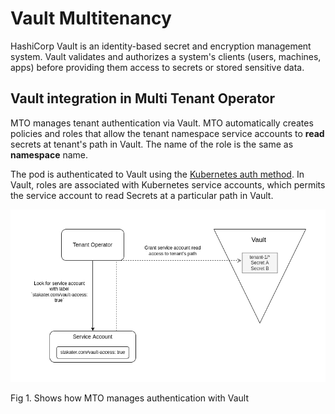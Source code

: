 # Vault Multitenancy

HashiCorp Vault is an identity-based secret and encryption management system. Vault validates and authorizes a system's clients (users, machines, apps) before providing them access to secrets or stored sensitive data.

## Vault integration in Multi Tenant Operator

MTO manages tenant authentication via Vault. MTO automatically creates policies and roles that allow the tenant namespace service accounts to **read** secrets at tenant's path in Vault. The name of the role is the same as **namespace** name.

The pod is authenticated to Vault using the [Kubernetes auth method](https://www.Vaultproject.io/docs/auth/kubernetes). In Vault, roles are associated with Kubernetes service accounts, which permits the service account to read Secrets at a particular path in Vault.

![image](./images/to-vault-multitenancy.png)

Fig 1. Shows how MTO manages authentication with Vault
